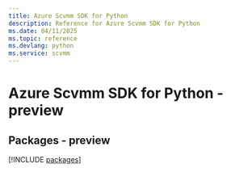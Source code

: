 ```yaml
---
title: Azure Scvmm SDK for Python
description: Reference for Azure Scvmm SDK for Python
ms.date: 04/11/2025
ms.topic: reference
ms.devlang: python
ms.service: scvmm
---
```

# Azure Scvmm SDK for Python - preview
## Packages - preview
[!INCLUDE [packages](scvmm-index.md)]
